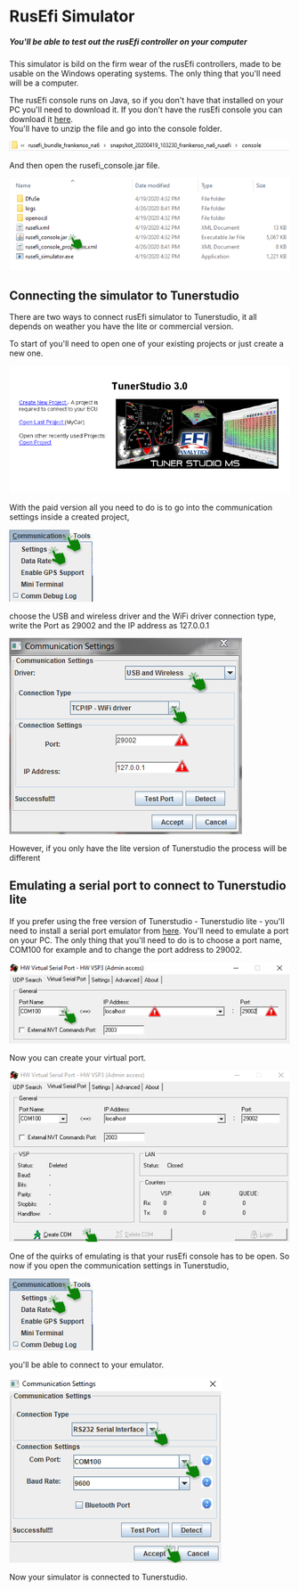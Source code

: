 # RusEfi Simulator

##### You'll be able to test out the rusEfi controller on your computer 

This simulator is bild on the firm wear of the rusEfi controllers, made to be usable on the Windows operating systems. The only thing that you'll need will be a computer. 


The rusEfi console runs on Java, so if you don't have that installed on your PC you'll need to download it.
If you don't have the rusEfi console you can download it [here](http://rusefi.com/build_server/rusefi_bundle.zip).  
You'll have to unzip the file and go into the console folder.
 
 ![Directory](FAQ\images\simulator\rusEfi_console_directory.PNG)
 
 And then open the rusefi_console.jar file.
 
 ![Contents](FAQ\images\simulator\rusEfi_console.jar_directory.png)


## Connecting the simulator to Tunerstudio

There are two ways to connect rusEfi simulator to Tunerstudio, it all depends on weather you have the lite or commercial version.

To start of you'll need to open one of your existing projects or just create a new one.

![Start menu](FAQ\images\simulator\TunerStudio_start_menu.png)
 
 With the paid version all you need to do is to go into the communication settings inside a created project,
 
 ![Commsetings](FAQ\images\simulator\Tunerstudio_comm._settings.png)
 
 choose the USB and wireless driver and the WiFi driver connection type, write the Port as 29002 and the IP address as 127.0.0.1
 
 ![Communication_settings](FAQ\images\simulator\Communication_settings_direct.png)
 
However, if you only have the lite version of Tunerstudio the process will be different

## Emulating a serial port to connect to Tunerstudio lite

If you prefer using the free version of Tunerstudio - Tunerstudio lite -  you'll need to install a serial port emulator from [here](https://www.hw-group.com/software/hw-vsp3-virtual-serial-port#download). You'll need to emulate a port on your PC. The only thing that you'll need to do is to choose a port name, COM100 for example and to change the port address to 29002.



![Virtual serial port](FAQ\images\simulator\Emulator_settings.png)

Now you can create your virtual port.

![Virtual_port_start](FAQ\images\simulator\Virtual_port_start.png)

One of the quirks of emulating is that your rusEfi console has to be open. So now if you open the communication settings in Tunerstudio,

![Commsettings](FAQ\images\simulator\Tunerstudio_comm._settings.png)

you'll be able to connect to your emulator.

![Emulated Communication settings](FAQ\images\simulator\Communication_settings_tutorial.png) 

Now your simulator is connected to Tunerstudio. 